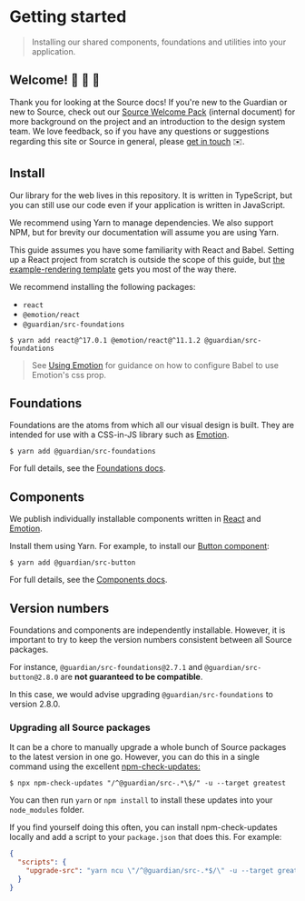 # Getting started

> Installing our shared components, foundations and utilities into your application.

## Welcome! 🤗 🎊 🤝

Thank you for looking at the Source docs! If you're new to the Guardian or new to Source, check out our [Source Welcome Pack](https://docs.google.com/document/d/12yv328Z0Ube-x2bwgRZjh51nMC1ls_23OICLpsyQmFE/) (internal document) for more background on the project and an introduction to the design system team. We love feedback, so if you have any questions or suggestions regarding this site or Source in general, please [get in touch](https://theguardian.design/2a1e5182b/p/231f6b-contact-us) ✉️.

## Install

Our library for the web lives in this repository. It is written in TypeScript, but you can still use our code even if your application is written in JavaScript.

We recommend using Yarn to manage dependencies. We also support NPM, but for brevity our documentation will assume you are using Yarn.

This guide assumes you have some familiarity with React and Babel. Setting up a React project from scratch is outside the scope of this guide, but [the example-rendering template](https://github.com/guardian/example-rendering) gets you most of the way there.

We recommend installing the following packages:

-   `react`
-   `@emotion/react`
-   `@guardian/src-foundations`

```shell
$ yarn add react@^17.0.1 @emotion/react@^11.1.2 @guardian/src-foundations
```

> See [Using Emotion](04-using-emotion.md) for guidance on how to configure Babel to use Emotion's css prop.

## Foundations

Foundations are the atoms from which all our visual design is built. They are intended for use with a CSS-in-JS library such as [Emotion](https://emotion.sh/).

```shell
$ yarn add @guardian/src-foundations
```

For full details, see the [Foundations docs](02-foundations.md).

## Components

We publish individually installable components written in [React](https://reactjs.org/) and [Emotion](https://emotion.sh/).

Install them using Yarn. For example, to install our [Button component](https://theguardian.design/2a1e5182b/p/435225-button/b/86f344):

```shell
$ yarn add @guardian/src-button
```

For full details, see the [Components docs](03-components.md).

## Version numbers

Foundations and components are independently installable. However, it is important to try to keep the version numbers consistent between all Source packages.

For instance, `@guardian/src-foundations@2.7.1` and `@guardian/src-button@2.8.0` are **not guaranteed to be compatible**.

In this case, we would advise upgrading `@guardian/src-foundations` to version 2.8.0.

### Upgrading all Source packages

It can be a chore to manually upgrade a whole bunch of Source packages to the latest version in one go. However, you can do this in a single command using the excellent [npm-check-updates:](https://github.com/raineorshine/npm-check-updates)

```shell
$ npx npm-check-updates "/^@guardian/src-.*\$/" -u --target greatest
```

You can then run `yarn`  or `npm install`  to install these updates into your `node_modules` folder.

If you find yourself doing this often, you can install npm-check-updates locally and add a script to your `package.json` that does this. For example:

```json
{
  "scripts": {
	"upgrade-src": "yarn ncu \"/^@guardian/src-.*$/\" -u --target greatest && yarn"
  }
}
```

